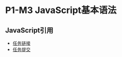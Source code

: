 # P1-M3 JavaScript基本语法
## JavaScript引用
- [任务链接](https://www.zybuluo.com/Simpleaaa/note/1621477)
- [任务提交](./L-01.md)